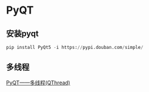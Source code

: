 <!--
 * @Description: 
 * @Version: 1.0
 * @Author: 
 * @Email: 
 * @Date: 2023-12-18 21:09:58
 * @LastEditors: 
 * @LastEditTime: 2023-12-18 21:10:23
-->
# PyQT

## 安装pyqt

```py
pip install PyQt5 -i https://pypi.douban.com/simple/
```

## 多线程

[PyQT——多线程(QThread)](https://blog.csdn.net/qq_35809147/article/details/116167446)